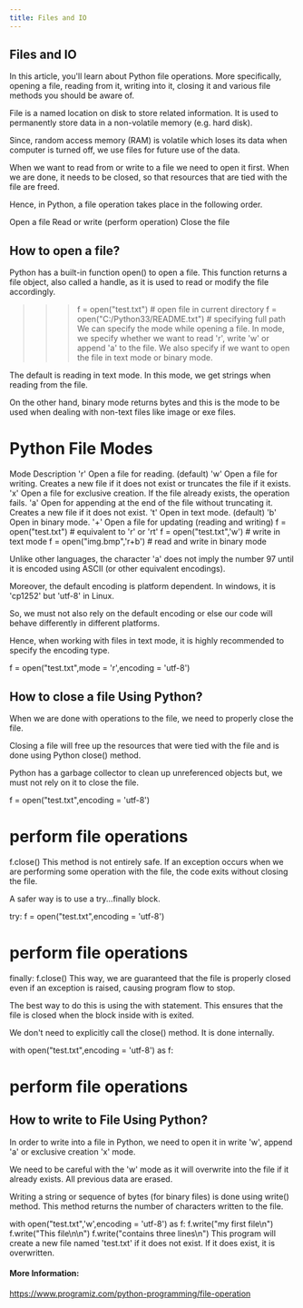 ```yaml
---
title: Files and IO
---
```

## Files and IO

In this article, you'll learn about Python file operations. More specifically, opening a file, reading from it, writing into it, closing it and various file methods you should be aware of.

File is a named location on disk to store related information. It is used to permanently store data in a non-volatile memory (e.g. hard disk).

Since, random access memory (RAM) is volatile which loses its data when computer is turned off, we use files for future use of the data.

When we want to read from or write to a file we need to open it first. When we are done, it needs to be closed, so that resources that are tied with the file are freed.

Hence, in Python, a file operation takes place in the following order.

Open a file
Read or write (perform operation)
Close the file

## How to open a file?
Python has a built-in function open() to open a file. This function returns a file object, also called a handle, as it is used to read or modify the file accordingly.

>>> f = open("test.txt")    # open file in current directory
>>> f = open("C:/Python33/README.txt")  # specifying full path
We can specify the mode while opening a file. In mode, we specify whether we want to read 'r', write 'w' or append 'a' to the file. We also specify if we want to open the file in text mode or binary mode.

The default is reading in text mode. In this mode, we get strings when reading from the file.

On the other hand, binary mode returns bytes and this is the mode to be used when dealing with non-text files like image or exe files.

# Python File Modes
Mode	Description
'r'	Open a file for reading. (default)
'w'	Open a file for writing. Creates a new file if it does not exist or truncates the file if it exists.
'x'	Open a file for exclusive creation. If the file already exists, the operation fails.
'a'	Open for appending at the end of the file without truncating it. Creates a new file if it does not exist.
't'	Open in text mode. (default)
'b'	Open in binary mode.
'+'	Open a file for updating (reading and writing)
f = open("test.txt")      # equivalent to 'r' or 'rt'
f = open("test.txt",'w')  # write in text mode
f = open("img.bmp",'r+b') # read and write in binary mode

Unlike other languages, the character 'a' does not imply the number 97 until it is encoded using ASCII (or other equivalent encodings).

Moreover, the default encoding is platform dependent. In windows, it is 'cp1252' but 'utf-8' in Linux.

So, we must not also rely on the default encoding or else our code will behave differently in different platforms.

Hence, when working with files in text mode, it is highly recommended to specify the encoding type.

f = open("test.txt",mode = 'r',encoding = 'utf-8')

## How to close a file Using Python?
When we are done with operations to the file, we need to properly close the file.

Closing a file will free up the resources that were tied with the file and is done using Python close() method.

Python has a garbage collector to clean up unreferenced objects but, we must not rely on it to close the file.

f = open("test.txt",encoding = 'utf-8')
# perform file operations
f.close()
This method is not entirely safe. If an exception occurs when we are performing some operation with the file, the code exits without closing the file.

A safer way is to use a try...finally block.

try:
   f = open("test.txt",encoding = 'utf-8')
   # perform file operations
finally:
   f.close()
This way, we are guaranteed that the file is properly closed even if an exception is raised, causing program flow to stop.

The best way to do this is using the with statement. This ensures that the file is closed when the block inside with is exited.

We don't need to explicitly call the close() method. It is done internally.

with open("test.txt",encoding = 'utf-8') as f:
   # perform file operations
   
## How to write to File Using Python?
In order to write into a file in Python, we need to open it in write 'w', append 'a' or exclusive creation 'x' mode.

We need to be careful with the 'w' mode as it will overwrite into the file if it already exists. All previous data are erased.

Writing a string or sequence of bytes (for binary files) is done using write() method. This method returns the number of characters written to the file.

with open("test.txt",'w',encoding = 'utf-8') as f:
   f.write("my first file\n")
   f.write("This file\n\n")
   f.write("contains three lines\n")
This program will create a new file named 'test.txt' if it does not exist. If it does exist, it is overwritten.


#### More Information:
https://www.programiz.com/python-programming/file-operation


